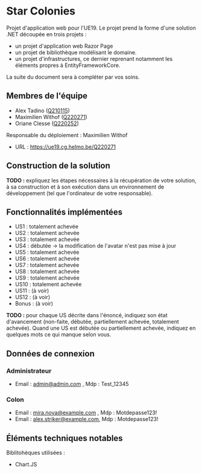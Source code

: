 # Star Colonies

Projet d'application web pour l'UE19. Le projet prend la forme d'une solution .NET découpée en trois projets :

- un projet d'application web Razor Page
- un projet de bibliothèque modélisant le domaine.
- un projet d'infrastructures, ce dernier reprenant notamment les éléments propres à EntityFrameworkCore.

La suite du document sera à compléter par vos soins.

## Membres de l'équipe
- Alex Tadino ([Q210115](https://git.helmo.be/Q210115))
- Maximilien Withof ([Q220271](https://git.helmo.be/Q220271))
- Oriane Clesse ([Q220252](https://git.helmo.be/Q220252))

Responsable du déploiement : Maximilien Withof
- URL : https://ue19.cg.helmo.be/Q220271


## Construction de la solution

**TODO :** expliquez les étapes nécessaires à la récupération de votre solution, à sa construction et à son exécution dans un environnement de développement (tel que l'ordinateur de votre responsable).

## Fonctionnalités implémentées
- US1 : totalement achevée
- US2 : totalement achevée
- US3 : totalement achevée
- US4 : débutée -> la modification de l'avatar n'est pas mise à jour
- US5 : totalement achevée
- US6 : totalement achevée
- US7 : totalement achevée
- US8 : totalement achevée
- US9 : totalement achevée
- US10 : totalement achevée
- US11 : (à voir)
- US12 : (à voir)
- Bonus : (à voir)

**TODO :** pour chaque US décrite dans l'énoncé, indiquez son état d'avancement (non-faite, débutée, partiellement achevée, totalement achevée). Quand une US est débutée ou partiellement achevée, indiquez en quelques mots ce qui manque selon vous.

## Données de connexion
### Administrateur
- Email : admin@admin.com , Mdp : Test_12345

### Colon
- Email : mira.nova@example.com , Mdp : Motdepasse123!
- Email : alex.striker@example.com, Mdp : Motdepasse123!

## Éléments techniques notables
Biblitohèques utilisées : 
- Chart.JS
